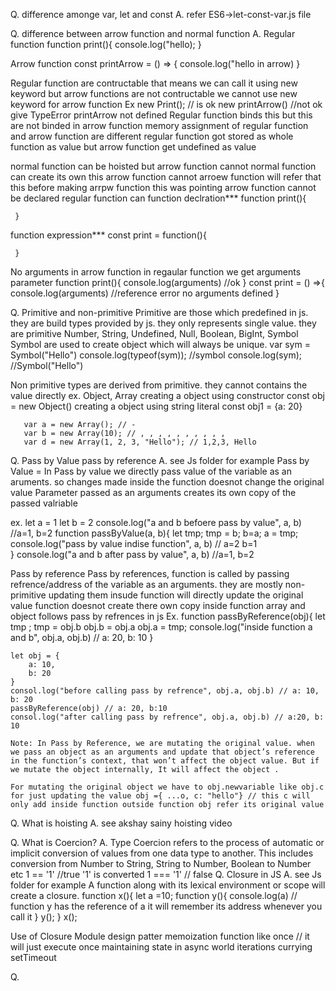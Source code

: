 Q. difference amonge var, let and const
A. refer ES6->let-const-var.js file

Q. difference between arrow function and normal function
A. Regular function
   function print(){
    console.log("hello);
   } 

   Arrow function
   const printArrow = () => {
    console.log("hello in arrow)
   }

   Regular function are contructable that means we can  call it using new keyword but arrow functions are not contructable we cannot use new keyword  for arrow function
   Ex new Print(); // is ok new printArrow() //not ok give TypeError printArrow not defined
   Regular function binds this but this are not binded in arrow function
   memory assignment of regular function and arrow function are different regular function got stored as whole function as value but arrow function get undefined as value

  normal function can be hoisted but arrow function cannot
  normal function can create its own this arrow function cannot arroew function  will refer that this before making arrpw function this was pointing
  arrow function cannot be declared regular function can
  function declration***
       function print(){

     }
  function expression***
       const print = function(){

     }
  No arguments in arrow function in regaular function we get arguments parameter
  function print(){
    console.log(arguments) //ok
  }
  const print = () =>{
    console.log(arguments) //reference error no arguments defined
  }

Q. Primitive and non-primitive
   Primitive are those which predefined in js. they are build types provided by js. they only represents single value. they are primitive
   Number, String, Undefined, Null, Boolean, BigInt, Symbol
   Symbol are used to create object which will always be unique.
       var sym = Symbol("Hello")
       console.log(typeof(sym)); //symbol
       console.log(sym); //Symbol("Hello")

   Non primitive types are derived from primitive. 
   they cannot contains the value directly
   ex. Object, Array
       creating a object using constructor
       const obj = new Object()
       creating a object using string literal
       const obj1 = {a: 20}

       var a = new Array(); // -
       var b = new Array(10); // , , , , , , , , , ,
       var d = new Array(1, 2, 3, "Hello"); // 1,2,3, Hello
    
Q. Pass by Value pass by reference
A. see Js folder for example
   Pass by Value = In Pass by value we directly pass value of the variable as an aruments. so changes made inside the function doesnot change the original value
   Parameter passed as an  arguments creates its own copy of the passed valriable

   ex. 
     let a = 1
     let b = 2
     console.log("a and b befoere pass by value", a, b) //a=1, b=2
     function passByValue(a, b){
        let tmp;
        tmp = b;
        b=a;
        a = tmp;
        console.log("pass by value indise function", a, b) // a=2 b=1    
    }
    console.log("a and b after pass by value", a, b) //a=1, b=2

  Pass by reference
  Pass by references, function is called by passing refrence/address of the  variable as an arguments. they are mostly non-primitive
  updating them insude function will directly update the original value
  function doesnot create there own copy inside function
  array and object follows pass by refrences in js
  Ex. 
    function passByReference(obj){
        let tmp ;
        tmp = obj.b
        obj.b = obj.a
        obj.a = tmp;
        console.log("inside function a and b", obj.a, obj.b) // a: 20, b: 10
    }

    let obj = {
        a: 10,
        b: 20
    }
    consol.log("before calling pass by refrence", obj.a, obj.b) // a: 10, b: 20
    passByReference(obj) // a: 20, b:10
    consol.log("after calling pass by refrence", obj.a, obj.b) // a:20, b: 10

    Note: In Pass by Reference, we are mutating the original value. when we pass an object as an arguments and update that object’s reference in the function’s context, that won’t affect the object value. But if we mutate the object internally, It will affect the object .

    For mutating the original object we have to obj.newvariable like obj.c
    for just updating the value obj ={ ...o, c: "hello"} // this c will only add inside function outside function obj refer its original value

Q. What is hoisting 
A. see akshay sainy hoisting video

Q. What is Coercion?
A. Type Coercion refers to the process of automatic or implicit conversion of values from one data type to another. This includes conversion from Number   to String, String to Number, Boolean to Number etc
    1 == '1' //true '1' is converted 
    1 === '1' // false
Q. Closure in JS
A. see Js folder  for example
   A function along with its lexical environment or scope will create a closure.
   function x(){
    let a =10;
    function y(){
        console.log(a) // function y has the reference of a it will remember its address whenever you call it
    }
    y();
   }
   x();

   Use of Closure
   Module design patter
   memoization
   function like once // it will just execute once
   maintaining state in async world
   iterations
   currying
   setTimeout

Q.



 
